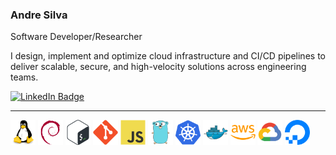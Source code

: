 

  ### Andre Silva
  
  Software Developer/Researcher

  I design, implement and optimize cloud infrastructure and CI/CD pipelines to deliver scalable, secure, and high-velocity solutions across engineering teams.
  
  <div id="badges">
      <a href="https://www.linkedin.com/in/andreswebs/" target="_blank" rel="noreferrer noopener" >
          <img src="https://img.shields.io/badge/LinkedIn-blue?logo=linkedin&logoColor=white" alt="LinkedIn Badge" />
      </a> 
  </div>
  <hr />
  <div id="tools">
      <img src="https://github.com/devicons/devicon/blob/master/icons/linux/linux-original.svg" title="linux" alt="linux" width="40" height="40"/>      
      <img src="https://github.com/devicons/devicon/blob/master/icons/debian/debian-plain.svg" title="debian" alt="debian" width="40" height="40"/>
      <img src="https://github.com/devicons/devicon/blob/master/icons/bash/bash-original.svg" title="bash" alt="bash" width="40" height="40"/>
      <img src="https://github.com/devicons/devicon/blob/master/icons/git/git-original.svg" title="git" alt="git" width="40" height="40"/>
      <img src="https://github.com/devicons/devicon/blob/master/icons/javascript/javascript-original.svg" title="javascript" alt="javascript" width="40" height="40"/>
      <img src="https://github.com/devicons/devicon/blob/master/icons/go/go-original.svg" title="golang" alt="golang" width="40" height="40"/>
      <img src="https://github.com/devicons/devicon/blob/master/icons/kubernetes/kubernetes-plain.svg" title="kubernetes" alt="kubernetes" width="40" height="40"/>
      <img src="https://github.com/devicons/devicon/blob/master/icons/docker/docker-original.svg" title="docker" alt="docker" width="40" height="40"/>
      <img src="https://github.com/devicons/devicon/blob/master/icons/amazonwebservices/amazonwebservices-plain-wordmark.svg" title="aws" alt="aws" width="40" height="40"/>
      <img src="https://github.com/devicons/devicon/blob/master/icons/googlecloud/googlecloud-original.svg" title="googlecloud" alt="googlecloud" width="40" height="40"/>
      <img src="https://github.com/devicons/devicon/blob/master/icons/digitalocean/digitalocean-original.svg" title="digitalocean" alt="digitalocean" width="40" height="40"/>
  </div>
  
  
<!--

<div id="header" align="center">      
    <img src="" title="" alt="" width="40" height="40"/>
    <img src="" title="" alt="" width="40" height="40"/>
    <img src="" title="" alt="" width="40" height="40"/>
</div>
-->


